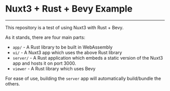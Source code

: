 # Nuxt3 + Rust + Bevy Example

---

This repository is a test of using Nuxt3 with Rust + Bevy.

As it stands, there are four main parts:

- `app/` - A Rust library to be built in WebAssembly
- `ui/` - A Nuxt3 app which uses the above Rust library
- `server/` - A Rust application which embeds a static version of the Nuxt3 app and hosts it on port 3000.
- `viewer` - A Rust library which uses Bevy

For ease of use, building the `server` app will automatically build/bundle the others.
